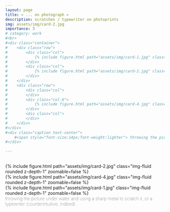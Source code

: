 ```yaml
---
layout: page
title: « ... on photograph »
description: scratches / typewriter on photoprints
img: assets/img/card-2.jpg
importance: 3
# category: work 
#<br>
#<div class="container">
#    <div class="row">
#        <div class="col">
#            {% include figure.html path="assets/img/card-1.jpg" class="img-fluid rounded z-depth-1" zoomable=false %}
#        </div>
#        <div class="col">
#            {% include figure.html path="assets/img/card-2.jpg" class="img-fluid rounded z-depth-1" zoomable=false %}
#        </div>
#    </div>
#    <div class="row">
#        <div class="col">
#        </div>
#        <div class="col-6">
#            {% include figure.html path="assets/img/card-4.jpg" class="img-fluid rounded z-depth-1" zoomable=false %}
#        </div>
#        <div class="col">
#        </div>
#    </div>
#</div>
#<div class="caption text-center">
    #<span style="font-size:14px;font-weight:lighter"> throwing the picture under water and using a sharp metal to scratch it, or a typewriter. <br>– counterintuitive, indeed</span>
#</div>

---
```



<br>
<div class="row">
    <div class="col-sm mt-3 mt-md-0">
        {% include figure.html path="assets/img/card-2.jpg" class="img-fluid rounded z-depth-1" zoomable=false %}
    </div>
    <div class="col-sm mt-3 mt-md-0">
        {% include figure.html path="assets/img/card-4.jpg" class="img-fluid rounded z-depth-1" zoomable=false %}
    </div>
</div>
<div class="row">
    <div class="col-sm mt-3 mt-md-0">
        {% include figure.html path="assets/img/card-1.jpg" class="img-fluid rounded z-depth-1" zoomable=false %}
    </div>
    <div class="col-sm mt-3 mt-md-0">
    </div>
</div>
<div class="caption text-left">
    <span style="font-size:14px;font-weight:lighter"> throwing the picture under water and using a sharp metal to scratch it, or a typewriter (counterintuitive, indeed)</span>
</div>